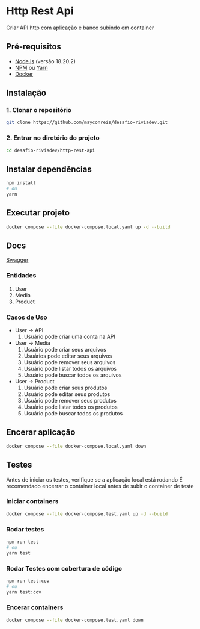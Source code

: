 # Http Rest Api

Criar API http com aplicação e banco subindo em container

## Pré-requisitos

- [Node.js](https://nodejs.org/) (versão 18.20.2)
- [NPM](https://www.npmjs.com/) ou [Yarn](https://yarnpkg.com/)
- [Docker](https://www.docker.com/)

## Instalação

### 1. Clonar o repositório

```bash
git clone https://github.com/mayconreis/desafio-riviadev.git
```

### 2. Entrar no diretório do projeto

```bash
cd desafio-riviadev/http-rest-api
```

## Instalar dependências

```bash
npm install
# ou
yarn

```

## Executar projeto

```bash
docker compose --file docker-compose.local.yaml up -d --build
```

## Docs

[Swagger](http:localhost:3000)

### Entidades

1. User
2. Media
3. Product

### Casos de Uso

- User -> API
  1. Usuário pode criar uma conta na API
- User -> Media
  1. Usuário pode criar seus arquivos
  2. Usuários pode editar seus arquivos
  3. Usuário pode remover seus arquivos
  4. Usuário pode listar todos os arquivos
  5. Usuário pode buscar todos os arquivos
- User -> Product
  1. Usuário pode criar seus produtos
  2. Usuário pode editar seus produtos
  3. Usuário pode remover seus produtos
  4. Usuário pode listar todos os produtos
  5. Usuário pode buscar todos os produtos

## Encerar aplicação

```bash
docker compose --file docker-compose.local.yaml down
```

## Testes

Antes de iniciar os testes, verifique se a aplicação local está rodando
É recomendado encerrar o container local antes de subir o container de teste

### Iniciar containers

```bash
docker compose --file docker-compose.test.yaml up -d --build
```

### Rodar testes

```bash
npm run test
# ou
yarn test
```

### Rodar Testes com cobertura de código

```bash
npm run test:cov
# ou
yarn test:cov
```

### Encerar containers

```bash
docker compose --file docker-compose.test.yaml down
```
